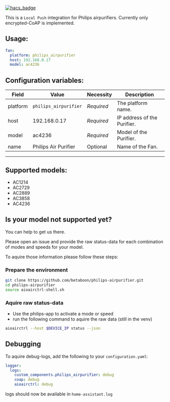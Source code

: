 [![hacs_badge](https://img.shields.io/badge/HACS-Default-orange.svg?style=for-the-badge)](https://github.com/custom-components/hacs)

This is a `Local Push` integration for Philips airpurifiers.
Currently only encrypted-CoAP is implemented.

## Usage:
```yaml
fan:
  platform: philips_airpurifier
  host: 192.168.0.17
  model: ac4236
```

## Configuration variables:
Field | Value | Necessity | Description
--- | --- | --- | ---
platform | `philips_airpurifier` | *Required* | The platform name.
host | 192.168.0.17 | *Required* | IP address of the Purifier.
model | ac4236 | *Required* | Model of the Purifier.
name | Philips Air Purifier | Optional | Name of the Fan.
***


## Supported models:

- AC1214
- AC2729
- AC2889
- AC3858
- AC4236

## Is your model not supported yet?

You can help to get us there.

Please open an issue and provide the raw status-data for each combination of modes and speeds for your model.

To aquire those information please follow these steps:

### Prepare the environment

```sh
git clone https://github.com/betaboon/philips-airpurifier.git
cd philips-airpurifier
source aioairctrl-shell.sh
```

### Aquire raw status-data

- Use the philips-app to activate a mode or speed
- run the following command to aquire the raw data (still in the venv)

```sh
aioairctrl --host $DEVICE_IP status --json
```

## Debugging

To aquire debug-logs, add the following to your `configuration.yaml`:

```yaml
logger:
  logs:
    custom_components.philips_airpurifier: debug
    coap: debug
    aioairctrl: debug
```

logs should now be available in `home-assistant.log`
